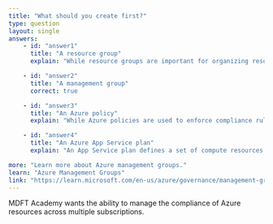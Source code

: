 ```yaml
---
title: "What should you create first?"
type: question
layout: single
answers:
    - id: "answer1"
      title: "A resource group"
      explain: "While resource groups are important for organizing resources within a subscription, they cannot manage compliance across multiple subscriptions. Resource groups are containers that hold related resources for an Azure solution within a single subscription."

    - id: "answer2"
      title: "A management group"
      correct: true

    - id: "answer3"
      title: "An Azure policy"
      explain: "While Azure policies are used to enforce compliance rules, you need a management group first to effectively apply these policies across multiple subscriptions. The management group provides the governance scope above subscriptions where policies can be applied."

    - id: "answer4"
      title: "An Azure App Service plan"
      explain: "An App Service plan defines a set of compute resources for a web app to run, but it has nothing to do with managing compliance across multiple subscriptions."

more: "Learn more about Azure management groups."
learn: "Azure Management Groups"
link: "https://learn.microsoft.com/en-us/azure/governance/management-groups/overview"
---
```


MDFT Academy wants the ability to manage the compliance of Azure resources across multiple subscriptions. 
